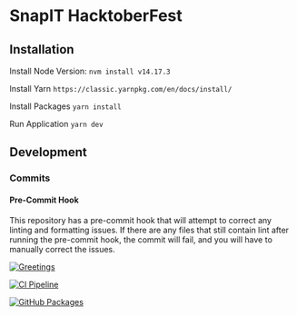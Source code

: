 # SnapIT HacktoberFest

## Installation

Install Node Version:
`nvm install v14.17.3`

Install Yarn
`https://classic.yarnpkg.com/en/docs/install/`

Install Packages
`yarn install`

Run Application
`yarn dev`

## Development

### Commits

#### Pre-Commit Hook

This repository has a pre-commit hook that will attempt to correct any linting and formatting
issues. If there are any files that still contain lint after running the pre-commit hook, the commit
will fail, and you will have to manually correct the issues.

[![Greetings](https://github.com/aaron-org/snapit-hacktoberfest/actions/workflows/greetings.yml/badge.svg)](https://github.com/aaron-org/snapit-hacktoberfest/actions/workflows/greetings.yml)

[![CI Pipeline](https://github.com/aaron-org/snapit-hacktoberfest/actions/workflows/ci-pipeline.yml/badge.svg)](https://github.com/aaron-org/snapit-hacktoberfest/actions/workflows/ci-pipeline.yml)

[![GitHub Packages](https://github.com/aaron-org/snapit-hacktoberfest/actions/workflows/github-packages.yml/badge.svg)](https://github.com/aaron-org/snapit-hacktoberfest/actions/workflows/github-packages.yml)

